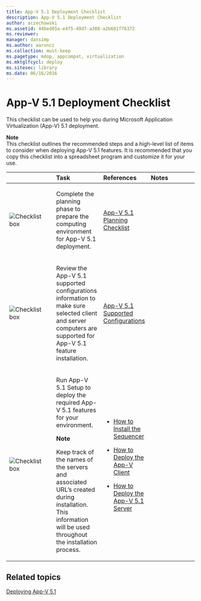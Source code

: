 ```yaml
---
title: App-V 5.1 Deployment Checklist
description: App-V 5.1 Deployment Checklist
author: aczechowski
ms.assetid: 44bed85a-e4f5-49d7-a308-a2b681f76372
ms.reviewer: 
manager: dansimp
ms.author: aaroncz
ms.collection: must-keep
ms.pagetype: mdop, appcompat, virtualization
ms.mktglfcycl: deploy
ms.sitesec: library
ms.date: 06/16/2016
---
```



# App-V 5.1 Deployment Checklist


This checklist can be used to help you during Microsoft Application Virtualization (App-V) 5.1 deployment.

**Note**  
This checklist outlines the recommended steps and a high-level list of items to consider when deploying App-V 5.1 features. It is recommended that you copy this checklist into a spreadsheet program and customize it for your use.



<table>
<colgroup>
<col width="25%" />
<col width="25%" />
<col width="25%" />
<col width="25%" />
</colgroup>
<thead>
<tr class="header">
<th align="left"></th>
<th align="left">Task</th>
<th align="left">References</th>
<th align="left">Notes</th>
</tr>
</thead>
<tbody>
<tr class="odd">
<td align="left"><img src="images/checklistbox.gif" alt="Checklist box" /></td>
<td align="left"><p>Complete the planning phase to prepare the computing environment for App-V 5.1 deployment.</p></td>
<td align="left"><p><a href="app-v-51-planning-checklist.md" data-raw-source="[App-V 5.1 Planning Checklist](app-v-51-planning-checklist.md)">App-V 5.1 Planning Checklist</a></p></td>
<td align="left"><p></p></td>
</tr>
<tr class="even">
<td align="left"><img src="images/checklistbox.gif" alt="Checklist box" /></td>
<td align="left"><p>Review the App-V 5.1 supported configurations information to make sure selected client and server computers are supported for App-V 5.1 feature installation.</p></td>
<td align="left"><p><a href="app-v-51-supported-configurations.md" data-raw-source="[App-V 5.1 Supported Configurations](app-v-51-supported-configurations.md)">App-V 5.1 Supported Configurations</a></p></td>
<td align="left"><p></p></td>
</tr>
<tr class="odd">
<td align="left"><img src="images/checklistbox.gif" alt="Checklist box" /></td>
<td align="left"><p>Run App-V 5.1 Setup to deploy the required App-V 5.1 features for your environment.</p>
<div class="alert">
<strong>Note</strong><br/><p>Keep track of the names of the servers and associated URL’s created during installation. This information will be used throughout the installation process.</p>
</div>
<div>

</div></td>
<td align="left"><p></p>
<ul>
<li><p><a href="how-to-install-the-sequencer-51beta-gb18030.md" data-raw-source="[How to Install the Sequencer](how-to-install-the-sequencer-51beta-gb18030.md)">How to Install the Sequencer</a></p></li>
<li><p><a href="how-to-deploy-the-app-v-client-51gb18030.md" data-raw-source="[How to Deploy the App-V Client](how-to-deploy-the-app-v-client-51gb18030.md)">How to Deploy the App-V Client</a></p></li>
<li><p><a href="how-to-deploy-the-app-v-51-server.md" data-raw-source="[How to Deploy the App-V 5.1 Server](how-to-deploy-the-app-v-51-server.md)">How to Deploy the App-V 5.1 Server</a></p></li>
</ul></td>
<td align="left"><p></p></td>
</tr>
</tbody>
</table>








## Related topics


[Deploying App-V 5.1](deploying-app-v-51.md)









